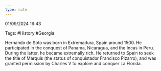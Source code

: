 ```yaml
---
type: note
---
```

01/09/2024 16:43

Tags: #History #Georgia 

Hernando de Soto was born in Extremadura, Spain around 1500. He participated in the conquest of Panama, Nicaragua, and the Incas in Peru. During the latter, he became extremally rich. He returned to Spain to seek the title of Marquis (the status of conquistador Francisco Pizarro), and was granted permission by Charles V to explore and conquer La Florida. 